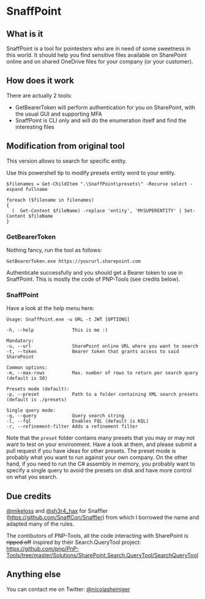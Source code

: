 # SnaffPoint

## What is it
SnaffPoint is a tool for pointesters who are in need of some sweetness in this world. It should help you find sensitive files available on SharePoint online and on shared OneDrive files for your company (or your customer).

## How does it work
There are actually 2 tools:
- GetBearerToken will perform authentication for you on SharePoint, with the usual GUI and supporting MFA
- SnaffPoint is CLI only and will do the enumeration itself and find the interesting files

## Modification from original tool
This version allows to search for specific entity. 

Use this powershell tip to modify presets entity word to your entity.

```
$filenames = Get-ChildItem ".\SnaffPoint\presets\" -Recurse select -expand fullname
```
```
foreach ($filename in filenames)
{
  (  Get-Content $fileName) -replace 'entity', 'MYSUPERENTITY' | Set-Content $fileName
}
```

### GetBearerToken
Nothing fancy, run the tool as follows:
```
GetBearerToken.exe https://yoururl.sharepoint.com
```
Authenticate successfully and you should get a Bearer token to use in SnaffPoint. This is mostly the code of PNP-Tools (see credits below).

### SnaffPoint
Have a look at the help menu here:
```
Usage: SnaffPoint.exe -u URL -t JWT [OPTIONS]

-h, --help              This is me :)

Mandatory:
-u, --url               SharePoint online URL where you want to search
-t, --token             Bearer token that grants access to said SharePoint

Common options:
-m, --max-rows          Max. number of rows to return per search query (default is 50)

Presets mode (default):
-p, --preset            Path to a folder containing XML search presets (default is ./presets)

Single query mode:
-q, --query             Query search string
-l, --fql               Enables FQL (default is KQL)
-r, --refinement-filter Adds a refinement filter
```

Note that the `preset` folder contains many presets that you may or may not want to test on your environment. Have a look at them, and please submit a pull request if you have ideas for other presets. The preset mode is probably what you want to run against your own company. On the other hand, if you need to run the C# assembly in memory, you probably want to specify a single query to avoid the presets on disk and have more control on what you search.

## Due credits
[@mikeloss](https://twitter.com/mikeloss) and [@sh3r4_hax](https://twitter.com/sh3r4_hax) for Snaffler (https://github.com/SnaffCon/Snaffler) from which I borrowed the name and adapted many of the rules.

The contibutors of PNP-Tools, all the code interacting with SharePoint is ~~ripped off~~ inspired by their Search.QueryTool project: https://github.com/pnp/PnP-Tools/tree/master/Solutions/SharePoint.Search.QueryTool/SearchQueryTool

## Anything else
You can contact me on Twitter: [@nicolasheiniger](https://twitter.com/NicolasHeiniger)
